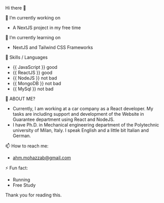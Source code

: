 
Hi there 👋

 🔭 I’m currently working on
-  A NextJS project in my free time

 🌱 I’m currently learning on 
-  NextJS and Tailwind CSS Frameworks

 👯 Skills / Languages
-  {{ JavaScript }} good
-  {{ ReactJS }} good
-  {{ NodeJS }} not bad
-  {{ MongoDB }} not bad
-  {{ MySql }} not bad

 🤔 ABOUT ME?
-  Currently, I am working at a car company as a React developer. My tasks are including support and development of the Website in Guarantee department using React and NodeJS. 
-  I have Ph.D. in Mechanical engineering department of the Polytechnic university of Milan, Italy. I speak English and a little bit Italian and German.
  
 📫 How to reach me: 
-  ahm.mohazzab@gmail.com

 ⚡ Fun fact:
-  Running
-  Free Study

Thank you for reading this.
